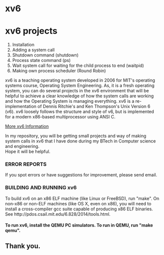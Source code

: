 # xv6
<h1>xv6 projects</h1>
<ol>
  <li> Installation </li>
  <li> Adding a system call</li>
  <li> Shutdown command (shutdown)</li>
  <li> Process state command (ps)</li>
  <li> Wait system call for waiting for the child process to end (waitpid)</li>
  <li> Making own process scheduler (Round Robin) </li>  
</ol>

<p>
    xv6 is a teaching operating system developed in 2006 for MIT's operating systems course, Operating System Engineering. As, it is a fresh operating system, you can do several projects in the xv6 environment that will be helpful to achieve a clear knowledge of how the system calls are working and how the Operating System is managing everything. xv6 is a re-implementation of Dennis Ritchie's and Ken Thompson's Unix Version 6 (v6).  xv6 loosely follows the structure and style of v6, but is implemented for a modern x86-based multiprocessor using ANSI C. </p>

<a href = "https://pdos.csail.mit.edu/6.828/2012/xv6.html"> More xv6 Information </a>

<p>   In my repository, you will be getting small projects and way of making system calls in xv6 that I have done during my BTech in Computer science and engineering.<br>
Hope it will be helpful.</p>

<h3>ERROR REPORTS</h3>
<p>    If you spot errors or have suggestions for improvement, please send
email. </p>

<h3>BUILDING AND RUNNING xv6</h3>

<p>   To build xv6 on an x86 ELF machine (like Linux or FreeBSD), run "make".
On non-x86 or non-ELF machines (like OS X, even on x86), you will
need to install a cross-compiler gcc suite capable of producing x86 ELF
binaries.  See http://pdos.csail.mit.edu/6.828/2014/tools.html. </p>
<h4>To run xv6, install the QEMU PC simulators.  To run in QEMU, run "make qemu".</h4>

<h2>Thank you.</h2>

